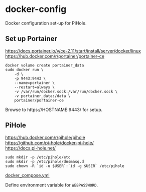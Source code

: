 # docker-config
Docker configuration set-up for PiHole.

## Set up Portainer

https://docs.portainer.io/v/ce-2.11/start/install/server/docker/linux \
https://hub.docker.com/r/portainer/portainer-ce

```
docker volume create portainer_data
sudo docker run \
    -d \
    -p 9443:9443 \
    --name=portainer \
    --restart=always \
    -v /var/run/docker.sock:/var/run/docker.sock \
    -v portainer_data:/data \
    portainer/portainer-ce
```

Browse to https://HOSTNAME:9443/ for setup.

## PiHole

https://hub.docker.com/r/pihole/pihole \
https://github.com/pi-hole/docker-pi-hole/ \
https://docs.pi-hole.net/

```
sudo mkdir -p /etc/pihole/etc
sudo mkdir -p /etc/pihole/dnsmasq.d
sudo chown -R `id -u $USER`:`id -g $USER` /etc/pihole
```

[docker\_compose.yml](docker-compose.yml)

Define environment variable for `WEBPASSWORD`.
